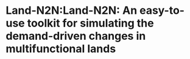 # Land-N2N:Land-N2N: An easy-to-use toolkit for simulating the demand-driven changes in multifunctional lands
